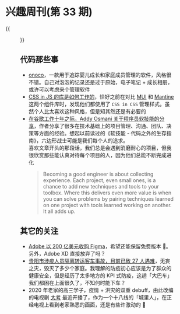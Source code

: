 # 兴趣周刊(第 33 期)

<!--more-->
{{<figure src="https://jiangbao-1258001083.cos.ap-shanghai.myqcloud.com/dakao-shexian.jpg" title="电视剧《大考》，熟悉的老家画面">}}

## 代码那些事
* [onoco](https://www.onoco.com/)，一款用于追踪婴儿成长和家庭成员管理的软件，风格很不错。自己对泡泡的记录还是过于原始，电子笔记 + 成长相册，或许可以考虑来个管理软件
* [CSS in JS 的库是如何工作的](https://mp.weixin.qq.com/s/_d8g3GXgMDD2X_YWtjk-jw)，恰好之前在对比 [MUI](https://mui.com/zh/) 和 [Mantine](https://mantine.dev/) 这两个组件库时，发现他们都使用了 `CSS in CSS` 管理样式。虽然个人比太喜欢这种风格，但是知其然还是有必要的
* [在谷歌工作十年之际，Addy Osmani 关于程序员软技能的分享](https://addyosmani.com/blog/software-engineering-soft-parts/)，作者分享了很多在技术基础上的项目管理、沟通、团队、决策等方面的经验。想起以前读过的《软技能 - 代码之外的生存指南》，六边形战士可能是我们每个人的追求。  
喜欢文章开头的那段话，我们总是会遇到消磨耐心的项目，但我很欣赏那些能认真对待每个项目的人，因为他们总能不断完成进化
  > Becoming a good engineer is about collecting experience. Each project, even small ones, is a chance to add new techniques and tools to your toolbox. Where this delivers even more value is when you can solve problems by pairing techniques learned on one project with tools learned working on another. It all adds up.

## 其它的关注
* [Adobe 以 200 亿美元收购 Figma](https://www.figma.com/blog/a-new-collaboration-with-adobe/)，希望还能保留免费版本 🐶。另外，Adobe XD 直接放弃了吗？
* [贵阳市涉疫人员隔离转运客车事故，目前已致 27 人遇难](https://www.zhihu.com/question/554261613)，无妄之灾，毁灭了多少个家庭。我理解的防疫初心应该是为了群众的健康安全，但是经历了太多地方的 KPI 式防疫，这趟「大巴车」我们都困在上面很久了，不知何时能下车？
* 2020 年老家的高三学子，疫情 + 洪灾的双重 debuff，由此改编的电视剧 [大考](http://ent.china.com.cn/xwtt/detail2_2022_09/21/3615344.html) 最近开播了，作为一个十八线的「城里人」，在正经电视上看到老家熟悉的画面，还是有些许激动的 🥳

